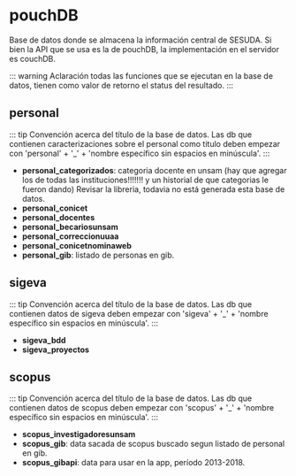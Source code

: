 # pouchDB

Base de datos donde se almacena la información central de SESUDA. Si bien la API que se usa es la de pouchDB, la implementación en el servidor es couchDB.

::: warning Aclaración
todas las funciones que se ejecutan en la base de datos, tienen como valor de retorno el status del resultado.
:::

## personal

::: tip Convención acerca del título de la base de datos.
Las db que contienen caracterizaciones sobre el personal como titulo deben empezar con 'personal' + '\_' + 'nombre específico sin espacios en minúscula'.
:::

- **personal_categorizados**: categoria docente en unsam (hay que agregar los de todas las instituciones!!!!!!! y un historial de que categorias le fueron dando) Revisar la libreria, todavia no está generada esta base de datos.
- **personal_conicet**
- **personal_docentes**
- **personal_becariosunsam**
- **personal_correccionuuaa**
- **personal_conicetnominaweb**
- **personal_gib**: listado de personas en gib.

## sigeva

::: tip Convención acerca del título de la base de datos.
Las db que contienen datos de sigeva deben empezar con 'sigeva' + '\_' + 'nombre específico sin espacios en minúscula'.
:::

- **sigeva_bdd**
- **sigeva_proyectos**

## scopus

::: tip Convención acerca del título de la base de datos.
Las db que contienen datos de scopus deben empezar con 'scopus' + '\_' + 'nombre específico sin espacios en minúscula'.
:::

- **scopus_investigadoresunsam**
- **scopus_gib**: data sacada de scopus buscado segun listado de personal en gib.
- **scopus_gibapi**: data para usar en la app, período 2013-2018.
